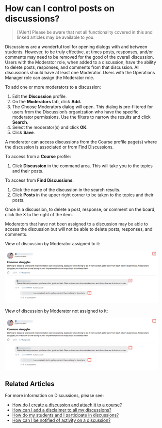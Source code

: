 # How can I control posts on discussions?

> [!Alert] Please be aware that not all functionality covered in this and linked articles may be available to you.

Discussions are a wonderful tool for opening dialogs with and between students. However, to be truly effective, at times posts, responses, and/or comments may need to be removed for the good of the overall discussion. Users with the Moderator role, when added to a discussion, have the ability to delete posts, responses, and comments from that discussion. All discussions should have at least one Moderator. Users with the Operations Manager role can assign the Moderator role.

To add one or more moderators to a discussion:

1. Edit the **Discussion** profile.
1. On the **Moderators** tab, click **Add.** 
1. The Choose Moderators dialog will open. This dialog is pre-filtered for users from the Discussion’s organization who have the specific moderator permissions. Use the filters to narrow the results and click **Search**.
1. Select the moderator(s) and click **OK**.
1. Click **Save**.

A moderator can access discussions from the Course profile page(s) where the discussion is associated or from Find Discussions. 

To access from a **Course** profile:
1. Click **Discussion** in the command area. This will take you to the topics and their posts.

To access from **Find Discussions**:
1. Click the name of the discussion in the search results.
1. Click **Posts** in the upper right corner to be taken to the topics and their posts.

Once in a discussion, to delete a post, response, or comment on the board, click the X to the right of the item.

Moderators that have not been assigned to a discussion may be able to access the discussion but will not be able to delete posts, responses, and comments. 

View of discussion by Moderator assigned to it:

![](/tms/images/disc-moderator.png)

View of discussion by Moderator not assigned to it:

![](/tms/images/disc-non-moderator.png)

## Related Articles

For more information on Discussions, please see:

- [How do I create a discussion and attach it to a course?](create-discussion.md)
- [How can I add a disclaimer to all my discussions?](add-disclaimer.md)
- [How do my students and I participate in discussions?](participation.md)
- [How can I be notified of activity on a discussion?](admin-follow.md)

